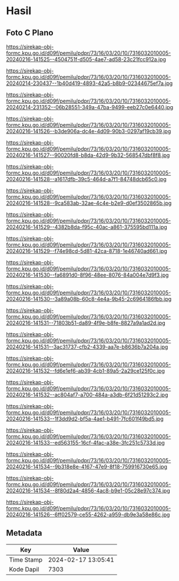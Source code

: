 # Hasil

## Foto C Plano

https://sirekap-obj-formc.kpu.go.id/d09f/pemilu/pdpr/73/16/03/20/10/7316032010005-20240216-141525--4504751f-d505-4ae7-ad58-23c21fcc912a.jpg

https://sirekap-obj-formc.kpu.go.id/d09f/pemilu/pdpr/73/16/03/20/10/7316032010005-20240214-230437--1b40d419-4893-42a5-b8b9-02344675ef7a.jpg

https://sirekap-obj-formc.kpu.go.id/d09f/pemilu/pdpr/73/16/03/20/10/7316032010005-20240214-231352--06b28551-349a-47ba-9499-eeb27c0e6440.jpg

https://sirekap-obj-formc.kpu.go.id/d09f/pemilu/pdpr/73/16/03/20/10/7316032010005-20240216-141526--b3de906a-dc4e-4d09-90b3-0297af19cb39.jpg

https://sirekap-obj-formc.kpu.go.id/d09f/pemilu/pdpr/73/16/03/20/10/7316032010005-20240216-141527--90020fd8-b8da-42d9-9b32-568547dbf8f8.jpg

https://sirekap-obj-formc.kpu.go.id/d09f/pemilu/pdpr/73/16/03/20/10/7316032010005-20240216-141528--a1617dfb-39c5-464d-a7f1-84748dcb65c0.jpg

https://sirekap-obj-formc.kpu.go.id/d09f/pemilu/pdpr/73/16/03/20/10/7316032010005-20240216-141528--9ca583ab-32ae-4c4e-b2e9-d0ef3502865b.jpg

https://sirekap-obj-formc.kpu.go.id/d09f/pemilu/pdpr/73/16/03/20/10/7316032010005-20240216-141529--4382b8da-f95c-40ac-a861-375595bd111a.jpg

https://sirekap-obj-formc.kpu.go.id/d09f/pemilu/pdpr/73/16/03/20/10/7316032010005-20240216-141529--f74e98cd-5d81-42ca-8718-1e46740ad661.jpg

https://sirekap-obj-formc.kpu.go.id/d09f/pemilu/pdpr/73/16/03/20/10/7316032010005-20240216-141530--fa6891d0-8f96-48ee-8076-84a004e7d9f3.jpg

https://sirekap-obj-formc.kpu.go.id/d09f/pemilu/pdpr/73/16/03/20/10/7316032010005-20240216-141530--3a89a08b-60c8-4e4a-9b45-2c6964186fbb.jpg

https://sirekap-obj-formc.kpu.go.id/d09f/pemilu/pdpr/73/16/03/20/10/7316032010005-20240216-141531--71803b51-da89-4f9e-b8fe-8827a9a1ad2d.jpg

https://sirekap-obj-formc.kpu.go.id/d09f/pemilu/pdpr/73/16/03/20/10/7316032010005-20240216-141531--3ac31737-cfb2-4339-aa7e-b8636b7a204a.jpg

https://sirekap-obj-formc.kpu.go.id/d09f/pemilu/pdpr/73/16/03/20/10/7316032010005-20240216-141532--fd6e1ef6-ab39-4cb1-89a5-2a29ce125f0c.jpg

https://sirekap-obj-formc.kpu.go.id/d09f/pemilu/pdpr/73/16/03/20/10/7316032010005-20240216-141532--ac804af7-a700-484a-a3db-6f21d51293c2.jpg

https://sirekap-obj-formc.kpu.go.id/d09f/pemilu/pdpr/73/16/03/20/10/7316032010005-20240216-141533--1f3dd9d2-bf5a-4ae1-b491-7fc601f49bd5.jpg

https://sirekap-obj-formc.kpu.go.id/d09f/pemilu/pdpr/73/16/03/20/10/7316032010005-20240216-141533--ed563155-16cf-4fac-a38e-3fc251c5733d.jpg

https://sirekap-obj-formc.kpu.go.id/d09f/pemilu/pdpr/73/16/03/20/10/7316032010005-20240216-141534--9b318e8e-4167-47e9-8f18-759916730e65.jpg

https://sirekap-obj-formc.kpu.go.id/d09f/pemilu/pdpr/73/16/03/20/10/7316032010005-20240216-141534--8f80d2a4-4856-4ac8-b9e1-05c28e97c374.jpg

https://sirekap-obj-formc.kpu.go.id/d09f/pemilu/pdpr/73/16/03/20/10/7316032010005-20240216-141526--6ff02579-ce55-4262-a959-db9e3a58e86c.jpg


## Metadata

| Key        | Value               |
| ---------- | ------------------- |
| Time Stamp | 2024-02-17 13:05:41 |
| Kode Dapil | 7303                |



